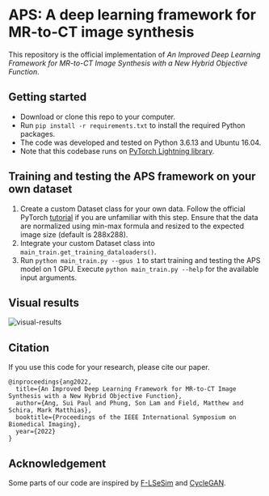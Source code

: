 # APS: A deep learning framework for MR-to-CT image synthesis

This repository is the official implementation of _An Improved Deep Learning
Framework for MR-to-CT Image Synthesis with a New Hybrid Objective Function_.

## Getting started

- Download or clone this repo to your computer.
- Run `pip install -r requirements.txt` to install the required Python packages.
- The code was developed and tested on Python 3.6.13 and Ubuntu 16.04.
- Note that this codebase runs on [PyTorch Lightning library](https://www.pytorchlightning.ai).

## Training and testing the APS framework on your own  dataset

1. Create a custom Dataset class for your own data. Follow the official
   PyTorch [tutorial](https://pytorch.org/tutorials/beginner/basics/data_tutorial.html#creating-a-custom-dataset-for-your-files)
   if you are unfamiliar with this step. Ensure that the data are normalized using min-max formula and resized to the expected image size (default is 288x288).
2. Integrate your custom Dataset class into `main_train.get_training_dataloaders()`.
3. Run `python main_train.py --gpus 1` to start training and testing the APS model on 1 GPU. Execute `python main_train.py --help` for the available input arguments.

## Visual results

![visual-results](figures/visual-results.gif)

## Citation

If you use this code for your research, please cite our paper.

```
@inproceedings{ang2022,
  title={An Improved Deep Learning Framework for MR-to-CT Image Synthesis with a New Hybrid Objective Function},
  author={Ang, Sui Paul and Phung, Son Lam and Field, Matthew and Schira, Mark Matthias},
  booktitle={Proceedings of the IEEE International Symposium on Biomedical Imaging},
  year={2022}
}
```

## Acknowledgement

Some parts of our code are inspired by [F-LSeSim](https://github.com/lyndonzheng/F-LSeSim)
and [CycleGAN](https://github.com/junyanz/pytorch-CycleGAN-and-pix2pix).